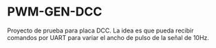 # PWM-GEN-DCC
Proyecto de prueba para placa DCC. La idea es que pueda recibir comandos por UART para variar el ancho de pulso de la señal de 10Hz. 
